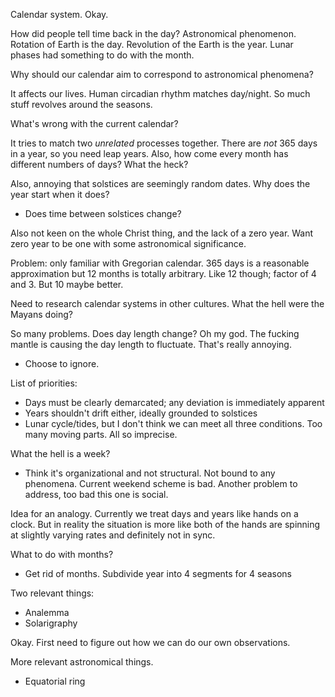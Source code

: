 Calendar system. Okay.

How did people tell time back in the day? Astronomical phenomenon. Rotation of Earth is the day. Revolution of the Earth is the year. Lunar phases had something to do with the month.

Why should our calendar aim to correspond to astronomical phenomena?

It affects our lives. Human circadian rhythm matches day/night. So much stuff revolves around the seasons.

What's wrong with the current calendar?

It tries to match two *unrelated* processes together. There are *not* 365 days in a year, so you need leap years. Also, how come every month has different numbers of days? What the heck?

Also, annoying that solstices are seemingly random dates. Why does the year start when it does? 
* Does time between solstices change?

Also not keen on the whole Christ thing, and the lack of a zero year. Want zero year to be one with some astronomical significance.

Problem: only familiar with Gregorian calendar. 365 days is a reasonable approximation but 12 months is totally arbitrary. Like 12 though; factor of 4 and 3. But 10 maybe better.

Need to research calendar systems in other cultures. What the hell were the Mayans doing?

So many problems. Does day length change? Oh my god. The fucking mantle is causing the day length to fluctuate. That's really annoying.
* Choose to ignore.

List of priorities:

* Days must be clearly demarcated; any deviation is immediately apparent
* Years shouldn't drift either, ideally grounded to solstices 
* Lunar cycle/tides, but I don't think we can meet all three conditions. Too many moving parts. All so imprecise.

What the hell is a week?
* Think it's organizational and not structural. Not bound to any phenomena. Current weekend scheme is bad. Another problem to address, too bad this one is social.

Idea for an analogy. Currently we treat days and years like hands on a clock. But in reality the situation is more like both of the hands are spinning at slightly varying rates and definitely not in sync.

What to do with months? 
* Get rid of months. Subdivide year into 4 segments for 4 seasons

Two relevant things:
* Analemma
* Solarigraphy

Okay. First need to figure out how we can do our own observations.

More relevant astronomical things.
* Equatorial ring